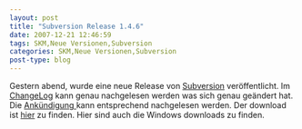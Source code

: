 ```yaml
---
layout: post
title: "Subversion Release 1.4.6"
date: 2007-12-21 12:46:59
tags: SKM,Neue Versionen,Subversion
categories: SKM,Neue Versionen,Subversion
post-type: blog
---
```

Gestern abend, wurde eine neue Release von [Subversion](http://subversion.tigris.org "Subversion") veröffentlicht. 
Im [ChangeLog](http://svn.collab.net/repos/svn/tags/1.4.6/CHANGES "ChangeLog") kann genau nachgelesen werden was sich genau geändert hat. 
Die [Ankündigung ](http://subversion.tigris.org/servlets/NewsItemView?newsItemID=2007 "Ankündigung ")kann entsprechend nachgelesen werden.
Der download ist [hier](http://subversion.tigris.org/servlets/ProjectDocumentList?folderID=91&expandFolder=91&folderID=0 "hier") zu finden. Hier 
sind auch die Windows downloads zu finden.

